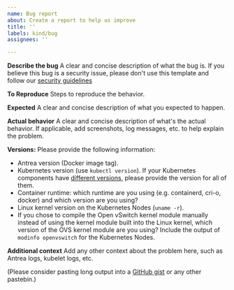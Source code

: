 ```yaml
---
name: Bug report
about: Create a report to help us improve
title: ''
labels: kind/bug
assignees: ''

---
```


**Describe the bug**
A clear and concise description of what the bug is.
If you believe this bug is a security issue, please don't use this template and follow our [security guidelines](/SECURITY.md)

**To Reproduce**
Steps to reproduce the behavior.

**Expected**
A clear and concise description of what you expected to happen.

**Actual behavior**
A clear and concise description of what's the actual behavior. If applicable, add screenshots, log messages, etc. to help explain the problem.

**Versions:**
Please provide the following information:
 - Antrea version (Docker image tag).
 - Kubernetes version (use `kubectl version`). If your Kubernetes components have [different versions](https://kubernetes.io/docs/setup/release/version-skew-policy/), please provide the version for all of them.
 - Container runtime: which runtime are you using (e.g. containerd, cri-o, docker) and which version are you using?
 - Linux kernel version on the Kubernetes Nodes (`uname -r`).
 - If you chose to compile the Open vSwitch kernel module manually instead of using the kernel module built into the Linux kernel, which version of the OVS kernel module are you using? Include the output of `modinfo openvswitch` for the Kubernetes Nodes.

**Additional context**
Add any other context about the problem here, such as Antrea logs, kubelet logs, etc.

(Please consider pasting long output into a [GitHub gist](https://gist.github.com) or any other pastebin.)

